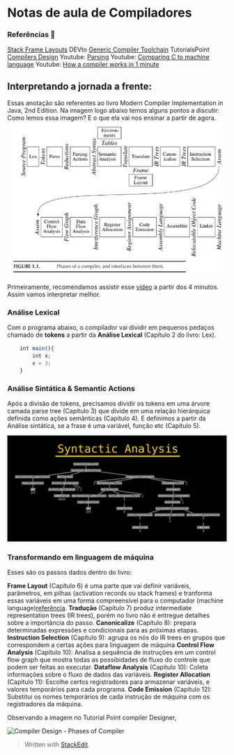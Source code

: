 ﻿# Notas de aula de Compiladores

### Referências 👀
[Stack Frame Layouts](http://shio2.k.hosei.ac.jp/ntro/)
DEVto [Generic Compiler Toolchain](https://dev.to/matthewchrobak/generic-compiler-toolchain-4ej7)
TutorialsPoint [Compilers Design](https://www.tutorialspoint.com/compiler_design/index.htm)
Youtube: [Parsing](https://youtu.be/r6vNthpQtSI)
Youtube: [Comparing C to machine language](https://youtu.be/yOyaJXpAYZQ)
Youtube: [How a compiler works in 1 minute](https://youtu.be/IhC7sdYe-Jg)

## Interpretando a jornada a frente:

Essas anotação são referentes ao livro Modern Compiler Implementation in Java, 2nd Edition. Na imagem logo abaixo temos alguns pontos a discutir: Como lemos essa imagem? E o que ela vai nos ensinar a partir de agora.
  ![Alt](https://raw.githubusercontent.com/NatSatie/StudyNotes/main/compilers/part_1/img/roadmap.jpg)

Primeiramente, recomendamos assistir esse [vídeo](https://youtu.be/QXjU9qTsYCc) a partir dos 4 minutos. Assim vamos interpretar melhor.

### Análise Lexical

Com o programa abaixo, o compilador vai dividir em pequenos pedaços chamado de **tokens** a partir da **Análise Lexical** (Capítulo 2 do livro: Lex). 

``` javascript
	int main(){
		int x;
		x = 3;
	}
```
### Análise Sintática & Semantic Actions

Após a divisão de tokens, precisamos dividir os tokens em uma árvore camada parse tree (Capítulo 3) que divide em uma relação hierárquica definida como ações semânticas (Capítulo 4). E definimos a partir da Análise sintática, se a frase é uma variável, função etc (Capítulo 5).

![parse tree ](https://raw.githubusercontent.com/NatSatie/StudyNotes/main/compilers/part_1/img/parse_tree.jpg)

### Transformando em linguagem de máquina

Esses são os passos dados dentro do livro:

**Frame Layout** (Capítulo 6) é uma parte que vai definir variáveis, parâmetros, em pilhas (activation records ou stack frames) e tranforma essas variáveis em uma forma compreensível para o computador (machine language)[referência](http://shio2.k.hosei.ac.jp/ntro/).
**Tradução** (Capítulo 7) produz intermediate representation trees (IR trees), porém no livro não é entregue detalhes sobre a importância do passo.
**Canonicalize** (Capítulo 8): prepara determinadas expressões e condicionais para as próximas etapas.
**Instruction Selection** (Capítulo 9): agrupa os nós do IR trees en grupos que correspondem a certas ações para linguagem de máquina
**Control Flow Analysis** (Capítulo 10): Analisa a sequência de instruções em um control flow graph que mostra todas as possibidades de fluxo do controle que podem ser feitas ao executar.
**Dataflow Analysis** (Capítulo 10): Coleta informações sobre o fluxo de dados das variáveis.
**Register Allocation** (Capítulo 11): Escolhe certos registradores para armazenar variáveis, e valores temporários para cada programa.
**Code Emission** (Capítulo 12): Substitui os nomes temporários de cada instrução de máquina com os registradores da máquina.

Observando a imagem no Tutorial Point compiler Designer, 

![Compiler Design - Phases of Compiler](https://www.tutorialspoint.com/compiler_design/images/compiler_phases.jpg)

> Written with [StackEdit](https://stackedit.io/).
